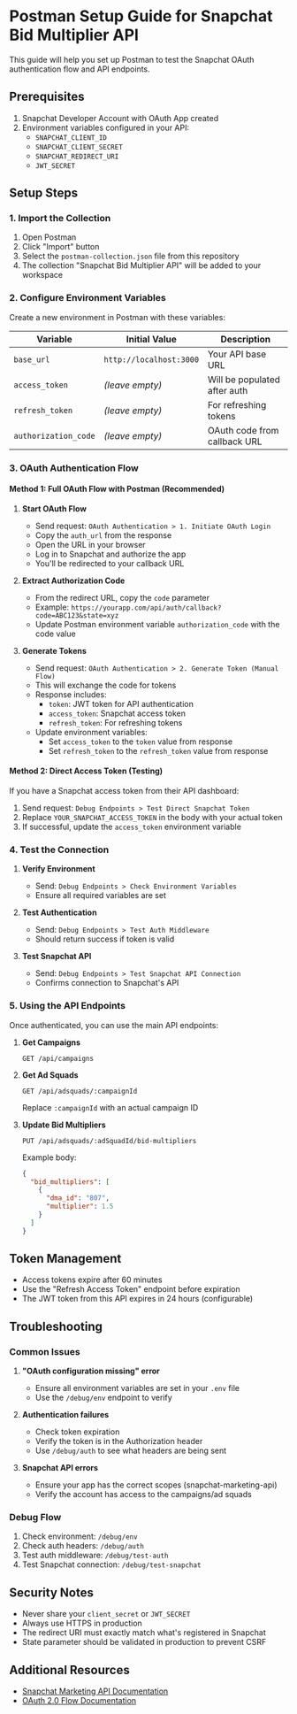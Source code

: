 # Postman Setup Guide for Snapchat Bid Multiplier API

This guide will help you set up Postman to test the Snapchat OAuth authentication flow and API endpoints.

## Prerequisites

1. Snapchat Developer Account with OAuth App created
2. Environment variables configured in your API:
   - `SNAPCHAT_CLIENT_ID`
   - `SNAPCHAT_CLIENT_SECRET`
   - `SNAPCHAT_REDIRECT_URI`
   - `JWT_SECRET`

## Setup Steps

### 1. Import the Collection

1. Open Postman
2. Click "Import" button
3. Select the `postman-collection.json` file from this repository
4. The collection "Snapchat Bid Multiplier API" will be added to your workspace

### 2. Configure Environment Variables

Create a new environment in Postman with these variables:

| Variable | Initial Value | Description |
|----------|---------------|-------------|
| `base_url` | `http://localhost:3000` | Your API base URL |
| `access_token` | _(leave empty)_ | Will be populated after auth |
| `refresh_token` | _(leave empty)_ | For refreshing tokens |
| `authorization_code` | _(leave empty)_ | OAuth code from callback URL |

### 3. OAuth Authentication Flow

#### Method 1: Full OAuth Flow with Postman (Recommended)

1. **Start OAuth Flow**
   - Send request: `OAuth Authentication > 1. Initiate OAuth Login`
   - Copy the `auth_url` from the response
   - Open the URL in your browser
   - Log in to Snapchat and authorize the app
   - You'll be redirected to your callback URL

2. **Extract Authorization Code**
   - From the redirect URL, copy the `code` parameter
   - Example: `https://yourapp.com/api/auth/callback?code=ABC123&state=xyz`
   - Update Postman environment variable `authorization_code` with the code value

3. **Generate Tokens**
   - Send request: `OAuth Authentication > 2. Generate Token (Manual Flow)`
   - This will exchange the code for tokens
   - Response includes:
     - `token`: JWT token for API authentication
     - `access_token`: Snapchat access token
     - `refresh_token`: For refreshing tokens
   - Update environment variables:
     - Set `access_token` to the `token` value from response
     - Set `refresh_token` to the `refresh_token` value from response

#### Method 2: Direct Access Token (Testing)

If you have a Snapchat access token from their API dashboard:

1. Send request: `Debug Endpoints > Test Direct Snapchat Token`
2. Replace `YOUR_SNAPCHAT_ACCESS_TOKEN` in the body with your actual token
3. If successful, update the `access_token` environment variable

### 4. Test the Connection

1. **Verify Environment**
   - Send: `Debug Endpoints > Check Environment Variables`
   - Ensure all required variables are set

2. **Test Authentication**
   - Send: `Debug Endpoints > Test Auth Middleware`
   - Should return success if token is valid

3. **Test Snapchat API**
   - Send: `Debug Endpoints > Test Snapchat API Connection`
   - Confirms connection to Snapchat's API

### 5. Using the API Endpoints

Once authenticated, you can use the main API endpoints:

1. **Get Campaigns**
   ```
   GET /api/campaigns
   ```

2. **Get Ad Squads**
   ```
   GET /api/adsquads/:campaignId
   ```
   Replace `:campaignId` with an actual campaign ID

3. **Update Bid Multipliers**
   ```
   PUT /api/adsquads/:adSquadId/bid-multipliers
   ```
   Example body:
   ```json
   {
     "bid_multipliers": [
       {
         "dma_id": "807",
         "multiplier": 1.5
       }
     ]
   }
   ```

## Token Management

- Access tokens expire after 60 minutes
- Use the "Refresh Access Token" endpoint before expiration
- The JWT token from this API expires in 24 hours (configurable)

## Troubleshooting

### Common Issues

1. **"OAuth configuration missing" error**
   - Ensure all environment variables are set in your `.env` file
   - Use the `/debug/env` endpoint to verify

2. **Authentication failures**
   - Check token expiration
   - Verify the token is in the Authorization header
   - Use `/debug/auth` to see what headers are being sent

3. **Snapchat API errors**
   - Ensure your app has the correct scopes (snapchat-marketing-api)
   - Verify the account has access to the campaigns/ad squads

### Debug Flow

1. Check environment: `/debug/env`
2. Check auth headers: `/debug/auth`
3. Test auth middleware: `/debug/test-auth`
4. Test Snapchat connection: `/debug/test-snapchat`

## Security Notes

- Never share your `client_secret` or `JWT_SECRET`
- Always use HTTPS in production
- The redirect URI must exactly match what's registered in Snapchat
- State parameter should be validated in production to prevent CSRF

## Additional Resources

- [Snapchat Marketing API Documentation](https://developers.snap.com/api/marketing-api)
- [OAuth 2.0 Flow Documentation](https://developers.snap.com/api/marketing-api/Ads-API/authentication)